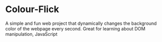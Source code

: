 # Colour-Flick
A simple and fun web project that dynamically changes the background color of the webpage every second. Great for learning about DOM manipulation, JavaScript 
